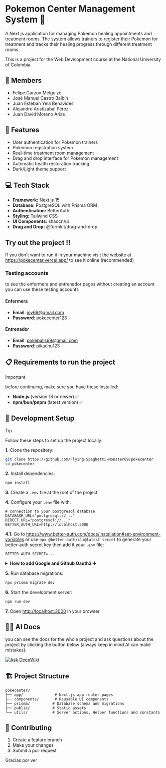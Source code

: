 # Pokemon Center Management System 🏥

A Next.js application for managing Pokemon healing appointments and treatment rooms. The system allows trainers to register their Pokemon for treatment and tracks their healing progress through different treatment rooms.

This is a project for the Web Development course at the National University of Colombia.

## 👥 Members

- Felipe Garzon Melguizo
- José Manuel Castro Balbín
- Juan Esteban Yela Benavides
- Alejandro Aristizábal Pérez
- Juan David Moreno Arias

## 🚀 Features

- User authentication for Pokemon trainers
- Pokemon registration system
- Real-time treatment room management
- Drag and drop interface for Pokemon management
- Automatic health restoration tracking
- Dark/Light theme support

## 💻 Tech Stack

- **Framework:** Next.js 15
- **Database:** PostgreSQL with Prisma ORM
- **Authentication:** BetterAuth
- **Styling:** Tailwind CSS
- **UI Components:** shadcn/ui
- **Drag and Drop:** @formkit/drag-and-drop

## Try out the project ‼️

If you don't want to run it in your machine visit the website at https://pokecenter.vercel.app/ to see it online (recommended)

### Testing accounts

to see the enfermera and entrenador pages without creating an account you can use these testing accounts

#### Enfermera

- **Email**: joy69@gmail.com
- **Password**: pokecenter123

#### Entrenador

- **Email**: pokeballs69@gmail.com
- **Password**: pikachu123

## 📋 Requirements to run the project

> [!IMPORTANT]
> before continuing, make sure you have these installed:

- **Node.js** (version 18 or newer) ✅
- **npm/bun/pnpm** (latest version) ✅

## 🚀 Development Setup

> [!TIP]
> Follow these steps to set up the project locally:

**1.** Clone the repository:

```bash
git clone https://github.com/Flying-Spaghetti-Monster69/pokecenter
cd pokecenter
```

**2.** Install dependencies:

```bash
npm install
```

**3.** Create a `.env` file at the root of the project

**4.** Configure your `.env` file with:

```
# connection to your postgresql database
DATABASE_URL="postgresql://..."
DIRECT_URL="postgresql://..."
BETTER_AUTH_URL=http://localhost:3000
```

**4.1.** Go to https://www.better-auth.com/docs/installation#set-environment-variables or use `npx @better-auth/cli@latest secret` to generate your better-auth secret key then add it your `.env` file:

```
BETTER_AUTH_SECRET=...
```

<details>
<summary><strong>How to add Google and Github Oauth2 ➕</strong></summary>

**4.2.1.** Make the api keys and Configure the routes for **google** (https://developers.google.com/identity/protocols/oauth2?hl=es-419#basicsteps) and **github** (https://docs.github.com/en/apps/oauth-apps/building-oauth-apps/creating-an-oauth-app) <br/>
**4.2.2.** Paste the client ID and secret keys inside the `.env` file like this:

```
GOOGLE_CLIENT_ID=...
GOOGLE_CLIENT_SECRET=...
GITHUB_CLIENT_ID=...
GITHUB_CLIENT_SECRET=...
```

</details>

**5.** Run database migrations:

```bash
npx prisma migrate dev
```

**6.** Start the development server:

```bash
npm run dev
```

**7.** Open [http://localhost:3000](http://localhost:3000) in your browser

## 🤖📄 AI Docs

you can see the docs for the whole project and ask questions about the project by clicking the button below (always keep in mind AI can make mistakes):

[![Ask DeepWiki](https://deepwiki.com/badge.svg)](https://deepwiki.com/Flying-Spaghetti-Monster69/pokecenter)

## 🏗️ Project Structure

```
pokecenter/
├── app/              # Next.js app router pages
├── components/       # Reusable UI components
├── prisma/          # Database schema and migrations
├── public/          # Static assets
└── utils/           # Server actions, Helper functions and constants
```

## 🤝 Contributing

1. Create a feature branch
2. Make your changes
3. Submit a pull request

Gracias por ver
